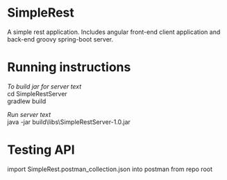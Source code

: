 # SimpleRest
A simple rest application. Includes angular front-end client application and back-end groovy spring-boot server.

# Running instructions
_To build jar for server text_ <br>
cd SimpleRestServer <br>
gradlew build

_Run server text_ <br>
java -jar build\libs\SimpleRestServer-1.0.jar

# Testing API
import SimpleRest.postman_collection.json into postman from repo root
